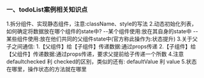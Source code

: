 ### 一、todoList案例相关知识点
1.拆分组件、实现静态组件，注意:className、style的写法
2.动态初始化列表，如何确定将数据放在哪个组件的state中?
    --某个组件使用:放在其自身的state中
    --某些组件使用:放在他们共同的父组件state中(官方称此操作为:状态提升)
3.关于父子之间通信:
  1.【父组件】给【子组件】传递数据:通过props传递
  2.【子组件】给【父组件】传递数据:通过props传递，要求父提前给子传递一个所数
4.注意defaultchecked 利 checked的区别，类似的还有: defaultValue 利 value
5.状态在哪里，操作状态的方法就在哪里
